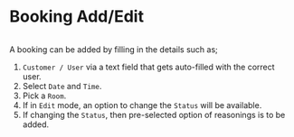 # Booking Add/Edit

<a href="/images/meetings/web/booking-add-edit.png" target="_blank"><img src="/images/meetings/web/booking-add-edit.png" alt="" loading="lazy"></a>

A booking can be added by filling in the details such as;

1. `Customer / User` via a text field that gets auto-filled with the correct user.
2. Select `Date` and `Time`.
3. Pick a `Room`.
4. If in `Edit` mode, an option to change the `Status` will be available.
5. If changing the `Status`, then pre-selected option of reasonings is to be added.